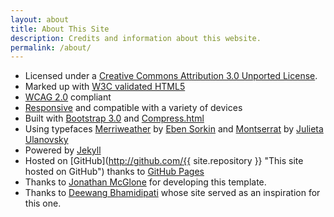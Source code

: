 ```yaml
---
layout: about
title: About This Site
description: Credits and information about this website.
permalink: /about/
---
```


-   Licensed under a [Creative Commons Attribution 3.0 Unported License](http://creativecommons.org/licenses/by/3.0/deed.en_US).
-   Marked up with [W3C validated HTML5](http://validator.w3.org/check?uri=http%3A%2F%2Fjmcglone.com%2F "HTML5 Validator")
-   [WCAG 2.0](http://www.w3.org/TR/WCAG20/ "WCAG 2.0") compliant
-   [Responsive](http://alistapart.com/article/responsive-web-design "Responsive Web Design at A List Apart") and compatible with a variety of devices
-   Built with [Bootstrap 3.0](http://getbootstrap.com/ "Bootstrap 3.0") and [Compress.html](http://jch.penibelst.de/)
-   Using typefaces [Merriweather](http://www.google.com/fonts/specimen/Merriweather "Merriweather") by [Eben Sorkin](https://plus.google.com/106288796449831139244/about "Eben Sorkin") and [Montserrat](http://www.google.com/fonts/specimen/Montserrat "Montserrat") by [Julieta Ulanovsky](http://www.zkysky.com.ar/ "ZkySky Design")
-   Powered by [Jekyll](http://jekyllrb.com/ "Jekyll")
-   Hosted on [GitHub](http://github.com/{{ site.repository }} "This site hosted on GitHub") thanks to [GitHub Pages](http://pages.github.com/ "GitHub Pages")
-   Thanks to [Jonathan McGlone](https:/jmcglone.com/) for developing this template. 
-   Thanks to [Deewang Bhamidipati](https://bdeewang.com/) whose site served as an inspiration for this one.
